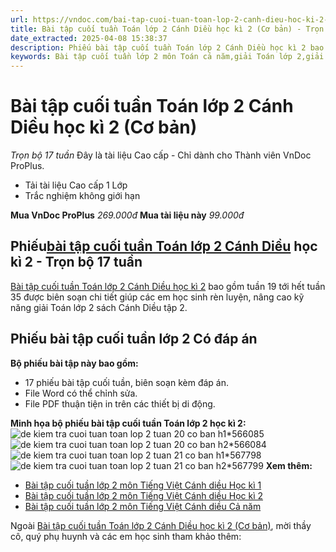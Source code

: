```yaml
---
url: https://vndoc.com/bai-tap-cuoi-tuan-toan-lop-2-canh-dieu-hoc-ki-2-328089
title: Bài tập cuối tuần Toán lớp 2 Cánh Diều học kì 2 (Cơ bản) - Trọn bộ 17 tuần - VnDoc.com
date_extracted: 2025-04-08 15:38:37
description: Phiếu bài tập cuối tuần Toán lớp 2 Cánh Diều học kì 2 bao gồm các bài tập về môn Toán giúp các em học sinh ôn tập, nâng cao kỹ năng học Toán lớp 2 của mình.
keywords: Bài tập cuối tuần lớp 2 môn Toán cả năm,giải Toán lớp 2,giải bài tập toán 2,toán lớp 2,bài tập toán lớp 2,bài tập toán cuối tuần lớp 2,Bài tập cuối tuần lớp 2 sách Cánh Diều,Bài tập cuối tuần lớp 2 cả năm,Phiếu bài tập cuối tuần Toán lớp 2,Phiếu bài tập cuối tuần Toán 2 học kì 2,đề kiểm tra cuối tuần lớp 2 môn toán sách Cánh Diều,bài tập toán lớp 2 Cánh Diều,bài tập cuối tuần lớp 2 CD,bài tập cuối tuần toán lớp 2 CD
---
```


# Bài tập cuối tuần Toán lớp 2 Cánh Diều học kì 2 \(Cơ bản\)
_Trọn bộ 17 tuần_
Đây là tài liệu Cao cấp - Chỉ dành cho Thành viên VnDoc ProPlus.
  * Tải tài liệu Cao cấp 1 Lớp
  * Trắc nghiệm không giới hạn

**Mua VnDoc ProPlus** _269.000đ_ **Mua tài liệu này** _99.000đ_
## **Phiếu[bài tập cuối tuần Toán lớp 2 Cánh Diều](<https://vndoc.com/bai-tap-cuoi-tuan-toan-lop-2-sach-canh-dieu>) học kì 2 - Trọn bộ 17 tuần**
[Bài tập cuối tuần Toán lớp 2 Cánh Diều học kì 2](<https://vndoc.com/bai-tap-cuoi-tuan-toan-lop-2-canh-dieu-hoc-ki-2-328089>) bao gồm tuần 19 tới hết tuần 35 được biên soạn chi tiết giúp các em học sinh rèn luyện, nâng cao kỹ năng giải Toán lớp 2  sách Cánh Diều tập 2.
## Phiếu bài tập cuối tuần lớp 2 Có đáp án
**Bộ phiếu bài tập này bao gồm:**
  * 17 phiếu bài tập cuối tuần, biên soạn kèm đáp án.
  * File Word có thể chỉnh sửa.
  * File PDF thuận tiện in trên các thiết bị di động.

**Minh họa bộ phiếu bài tập cuối tuần Toán lớp 2 học kì 2:**
![de kiem tra cuoi tuan toan lop 2 tuan 20 co ban h1*566085](https://i.vdoc.vn/data/image/2024/01/18/de-kiem-tra-cuoi-tuan-toan-lop-2-tuan-20-co-ban-h1.jpg)![de kiem tra cuoi tuan toan lop 2 tuan 20 co ban h2*566084](https://i.vdoc.vn/data/image/2024/01/18/de-kiem-tra-cuoi-tuan-toan-lop-2-tuan-20-co-ban-h2.jpg)
![de kiem tra cuoi tuan toan lop 2 tuan 21 co ban h1*567798](https://i.vdoc.vn/data/image/2024/01/24/de-kiem-tra-cuoi-tuan-toan-lop-2-tuan-21-co-ban-h1.jpg)![de kiem tra cuoi tuan toan lop 2 tuan 21 co ban h2*567799](https://i.vdoc.vn/data/image/2024/01/24/de-kiem-tra-cuoi-tuan-toan-lop-2-tuan-21-co-ban-h2.jpg)
**Xem thêm:**
  * [Bài tập cuối tuần lớp 2 môn Tiếng Việt Cánh diều Học kì 1](<https://vndoc.com/bai-tap-cuoi-tuan-lop-2-mon-tieng-viet-canh-dieu-hoc-ki-1-316649>)
  * [Bài tập cuối tuần lớp 2 môn Tiếng Việt Cánh diều Học kì 2](<https://vndoc.com/bai-tap-cuoi-tuan-lop-2-mon-tieng-viet-canh-dieu-hoc-ki-2-316653>)
  * [Bài tập cuối tuần lớp 2 môn Tiếng Việt Cánh diều Cả năm](<https://vndoc.com/phieu-bai-tap-cuoi-tuan-lop-2-mon-tieng-viet-sach-canh-dieu-242985>)

Ngoài [Bài tập cuối tuần Toán lớp 2 Cánh Diều học kì 2 \(Cơ bản\)](<https://vndoc.com/bai-tap-cuoi-tuan-toan-lop-2-canh-dieu-hoc-ki-2-328089>), mời thầy cô, quý phụ huynh và các em học sinh tham khảo thêm:
